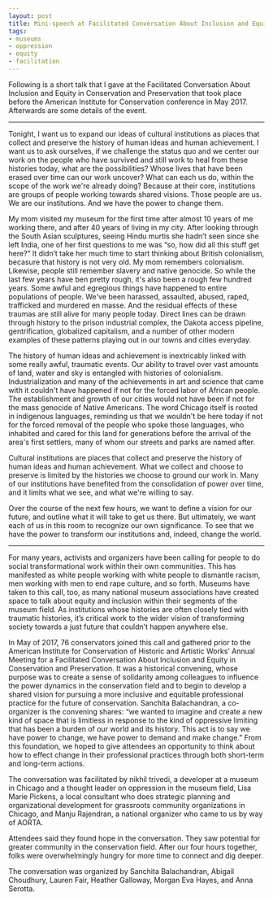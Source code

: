 ```yaml
---
layout: post
title: Mini-speech at Facilitated Conversation About Inclusion and Equity in Conservation and Preservation
tags:
- museums
- oppression
- equity
- facilitation
---
```

Following is a short talk that I gave at the Facilitated Conversation About Inclusion and Equity in Conservation and Preservation that took place before the American Institute for Conservation conference in May 2017. Afterwards are some details of the event.

---
Tonight, I want us to expand our ideas of cultural institutions as places that collect and preserve the history of human ideas and human achievement. I want us to ask ourselves, if we challenge the status quo and we center our work on the people who have survived and still work to heal from these histories today, what are the possibilities? Whose lives that have been erased over time can our work uncover? What can each us do, within the scope of the work we're already doing? Because at their core, institutions are groups of people working towards shared visions. Those people are us. We are our institutions. And we have the power to change them.

My mom visited my museum for the first time after almost 10 years of me working there, and after 40 years of living in my city. After looking through the South Asian sculptures, seeing Hindu murtis she hadn’t seen since she left India, one of her first questions to me was “so, how did all this stuff get here?” It didn’t take her much time to start thinking about British colonialism, becasure that history is not very old. My mom remembers colonialism. Likewise, people still remember slavery and native genocide. So while the last few years have ben pretty rough, it's also been a rough few hundred years. Some awful and egregious things have happened to entire populations of people. We've been harassed, assaulted, abused, raped, trafficked and murdered en masse. And the residual effects of these traumas are still alive for many people today. Direct lines can be drawn through history to the prison industrial complex, the Dakota access pipeline, gentrification, globalized capitalism, and a number of other modern examples of these patterns playing out in our towns and cities everyday.

The history of human ideas and achievement is inextricably linked with some really awful, traumatic events. Our ability to travel over vast amounts of land, water and sky is entangled with histories of colonialism. Industrialization and many of the achievements in art and science that came with it couldn't have happened if not for the forced labor of African people. The establishment and growth of our cities would not have been if not for the mass genocide of Native Americans. The word Chicago itself is rooted in indigenous languages, reminding us that we wouldn't be here today if not for the forced removal of the people who spoke those languages, who inhabited and cared for this land for generations before the arrival of the area's first settlers, many of whom our streets and parks are named after.

Cultural institutions are places that collect and preserve the history of human ideas and human achievement. What we collect and choose to preserve is limited by the histories we choose to ground our work in. Many of our institutions have benefited from the consolidation of power over time, and it limits what we see, and what we're willing to say.

Over the course of the next few hours, we want to define a vision for our future, and outline what it will take to get us there. But ultimately, we want each of us in this room to recognize our own significance. To see that we have the power to transform our institutions and, indeed, change the world.

---

For many years, activists and organizers have been calling for people to do social transformational work within their own communities. This has manifested as white people working with white people to dismantle racism, men working with men to end rape culture, and so forth. Museums have taken to this call, too, as many national museum associations have created space to talk about equity and inclusion within their segments of the museum field. As institutions whose histories are often closely tied with traumatic histories, it’s critical work to the wider vision of transforming society towards a just future that couldn’t happen anywhere else.

In May of 2017, 76 conservators joined this call and gathered prior to the American Institute for Conservation of Historic and Artistic Works’ Annual Meeting for a Facilitated Conversation About Inclusion and Equity in Conservation and Preservation. It was a historical convening, whose purpose was to create a sense of solidarity among colleagues to influence the power dynamics in the conservation field and to begin to develop a shared vision for pursuing a more inclusive and equitable professional practice for the future of conservation. Sanchita Balachandran, a co-organizer is the convening shares: “we wanted to imagine and create a new kind of space that is limitless in response to the kind of oppressive limiting that has been a burden of our world and its history. This act is to say we have power to change, we have power to demand and make change.” From this foundation, we hoped to give attendees an opportunity to think about how to effect change in their professional practices through both short-term and long-term actions.

The conversation was facilitated by nikhil trivedi, a developer at a museum in Chicago and a thought leader on oppression in the museum field, Lisa Marie Pickens, a local consultant who does strategic planning and organizational development for grassroots community organizations in Chicago, and Manju Rajendran, a national organizer who came to us by way of AORTA.

Attendees said they found hope in the conversation. They saw potential for greater community in the conservation field. After our four hours together, folks were overwhelmingly hungry for more time to connect and dig deeper.

The conversation was organized by Sanchita Balachandran, Abigail Choudhury, Lauren Fair, Heather Galloway, Morgan Eva Hayes, and Anna Serotta.
